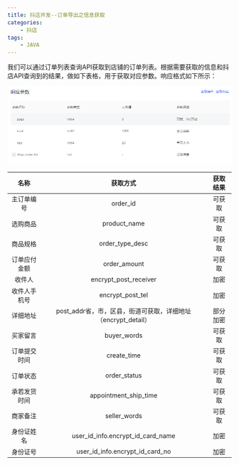 ```yaml
---
title: 抖店开发--订单导出之信息获取
categories: 
    - 抖店
tags: 
    - JAVA
---
```

我们可以通过订单列表查询API获取到店铺的订单列表。根据需要获取的信息和抖店API查询到的结果，做如下表格，用于获取对应参数。响应格式如下所示：

![a1](/images/响应.PNG)

|名称|获取方式|获取结果|
|:----:|:----:|:----:|
|主订单编号|order_id|可获取
|选购商品|product_name|可获取
|商品规格|order_type_desc|可获取
|订单应付金额|order_amount|可获取
|收件人|encrypt_post_receiver|加密
|收件人手机号|encrypt_post_tel|加密
|详细地址|post_addr省，市，区县，街道可获取，详细地址（encrypt_detail）|部分加密
|买家留言|buyer_words|可获取
|订单提交时间|create_time|可获取
|订单状态|order_status|可获取
|承若发货时间|appointment_ship_time|可获取
|商家备注|seller_words|可获取
|身份证姓名|user_id_info.encrypt_id_card_name|加密
|身份证号|user_id_info.encrypt_id_card_no|加密
